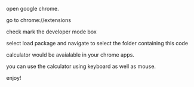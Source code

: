 open google chrome.

go to chrome://extensions

check mark the developer mode box

select load package and navigate to select the folder containing this code

calculator would be avaialable in your chrome apps.

you can use the calculator using keyboard as well as mouse.

enjoy!